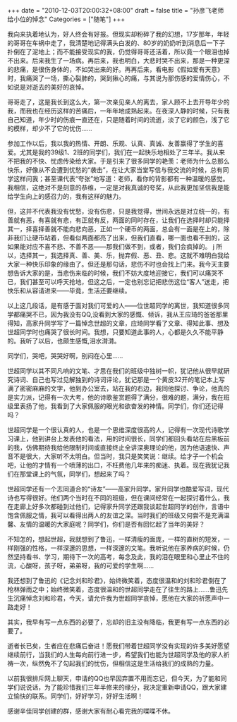 +++
date = "2010-12-03T20:00:32+08:00"
draft = false
title = "孙彦飞老师给小位的悼念"
Categories = ["随笔"]
+++

我向来执着地认为，好人终会有好报。但现实却粉碎了我的幻想，17岁那年，年轻的哥哥在车祸中走了，我清楚地记得满头白发的、80岁的奶奶听到消息后一下子扑倒在了泥地上；而不能接受现实的我，仍觉得哥哥还活着，所以竟一个眼泪也掉不出来。后来我生了一场病。再后来，我也明白，大悲时哭不出来，那是一种更深的悲痛，是很伤身体的，不如哭出来的好。再再后来，看电影《假如爱有天意》时，我痛哭了一场，撕心裂肺的，哭到揪心的痛，与其说为那伤感的爱情伤心，不如说是对逝去的美好的哀悼。
 
哥哥走了，这是我长到这么大，第一次亲见亲人的离去，家人顾不上去开导年少的我，而我也在经历这样的苦痛后，一年年地成熟起来。在夜深人静的时候，只有我自己知道，年少时的伤痕一直还在，只是随着时间的流逝，淡了它的颜色，浅了它的模样，却少不了它的忧伤……
  
参加工作以后，我以我的热情、开朗、乐观、认真、真诚、友善赢得了学生的喜爱。尤其是我的39级1、2班的同学们，我们在一起快乐地相处了三年半。我从来不把我的不快、忧虑传染给大家。于是引来了很多同学的艳羡：老师为什么总那么快乐，好像从不会遭到忧愁的“袭击”，在让大家当堂写信与我交流的时候，总有同学这样问我；甚至课代表“夸张”地写道：老师，看你的背影都有一种温暖的感觉。我相信，这绝对不是刻意的恭维，一定是对我真诚的夸奖，从此我更加坚信我是能给学生向上的感召力的，我有这样的魅力。
   
但，这并不代表我没有忧愁，没有伤悲，只是我觉得，世间永远是对立统一的，有善就有恶，有喜就有悲，有正就有反，两面的同时存在，让我们在选择时却只能择其一，择喜择善就不能向悲向恶，正如一个硬币的两面，总会有一面是在上的，除非我们让硬币站着，但看似两面都亮了出来，但我们直看，哪一面也看不到的，这如果能对应不喜不悲、不善不恶——那我们做不到，或者，我们会疯掉的。
j
所以，选择其一，我选择真、善、美、乐，抛弃假、恶、丑、悲。这就不难明白我给大家一种快乐印象的缘由了。但还是那句话，悲伤不时也会找上门来。我今天主要想告诉大家的是，当悲伤来临的时候，我们不妨大度地迎接它，我们可以痛哭不已，我们甚至可以呼天抢地，但这之后，一定也别忘记把悲伤这位“客人”送走，把快乐和从容请进来——毕竟，生活还要继续。

以上这几段话，是有感于面对我们可爱的人——位世超同学的离世，我知道很多同学都痛哭不已，因为我没有QQ,没看到大家的感慨、倾诉，我从王应琦的爸爸那里得知，高家升同学写了一篇悼念世超的文章，应琦同学看了文章、得知此事、想及世超同学时也痛哭了很长时间。我想，只要知道此事的人，心都是久久不能平静的。我听了以后，也颇生感慨,泪水潸潸。

同学们，哭吧，哭哭好啊，别闷在心里……

世超同学以其不同凡响的文笔、才思在我们的班级中独树一帜，犹记他从很早就研究诗词、自己也写过见解独到的诗词评论，犹记那是一个黄皮32开的笔记本上写满了密密麻麻的文字，他到办公室去，站在我的右边，我同他探讨、争论，他真的是实力派，记得有一次大考，他的诗歌鉴赏题得了满分，很难的题，满分，我在班级里表扬了他，我看到了大家佩服的眼光和欲奋发的神情。同学们，你们还记得吗？

世超同学是一个很认真的人，也是一个思维深度很高的人，记得有一次现代诗歌学习课上，他到讲台上发表他的看法，用的时间很长，同学们都回头看站在后黑板前的我，仿佛期待我给他限制时间或直接终止全讲深奥理论的他，因为他语速快、声音不是很大，大家听不太明白。但当时，我只是笑笑说：继续。给才子一个机会吧，让他的才情有一个喷薄的出口，不枉费他几年来的痴迷、执着。现在我犹记我们在那堂课上的气氛，同学们，想起来了吗？

世超同学还有一个志同道合的“诗友”——高家升同学。家升同学也酷爱写词，现代诗也写得很好。他们两个当时在不同的班级，但在课间经常在一起探讨着什么，我在走廊上好多次都碰到过他们，记得家升同学还跟我谈起世超同学的创作，言语中饱含佩服之情，我可以看得出两人的友谊之深。当时我们的班级又何尝不是充满温馨、友情的温暖的大家庭呢？同学们，你们是否有回忆起了当年的美好？

不知怎的，想起世超，我就想到了鲁迅，一样清瘦的面庞，一样的直树的短发，一样刚强的性格，一样深邃的思想，一样深邃的文笔。我听说他在家养病的时候，仍然坚持看书、学习，期待下一次的高考，每念及此，我的泪在眼里和心里止不住的流，心酸呀，孩子呀，弟弟呀，我的可爱的学生啊……

我还想到了鲁迅的《记念刘和珍君》，始终微笑着，态度很温和的刘和珍君倒在了枪林弹雨之中；始终微笑着，态度很温和的世超同学走在了往生的路上……鲁迅先生沉痛悼念刘和珍君，今天，请允许我为世超同学哀悼，愿他在大家的祈愿声中一路走好！

其实，我早有写一点东西的必要了，忘却的旧主没有降临，我更有写一点东西的必要了。

逝者长已矣，生者应在悲痛后奋进！愿我们带着世超同学没有实现的许多美好愿望继续前行，当我们的人生每向前行进一步，希望我们也能为世超同学及他的家人祈祷一次，纵然免不了勾起我们的忧伤，但相信这是生活给我们的成熟的力量。

以前我很排斥网上聊天，申请的QQ也早因弃置不用而忘记，但今天，为了能和同学们说说话，为了能珍惜我们三年半修来的缘分，我决定重新申请QQ，跟大家建立愉快的联系。同学们，好好学习，好好生活啊！

感谢辛佳同学创建的群，感谢大家有耐心看完我的喋喋不休。

